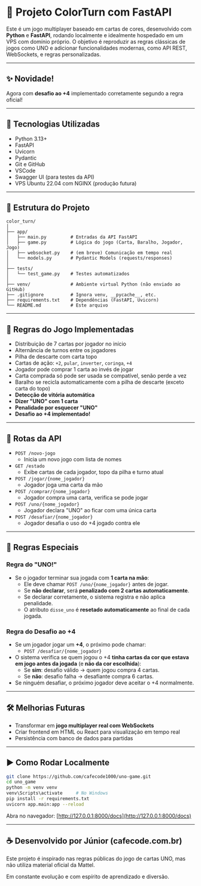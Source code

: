 # 🎨 Projeto ColorTurn com FastAPI

Este é um jogo multiplayer baseado em cartas de cores, desenvolvido com **Python** e **FastAPI**, rodando localmente e idealmente hospedado em um VPS com domínio próprio. O objetivo é reproduzir as regras clássicas de jogos como UNO e adicionar funcionalidades modernas, como API REST, WebSockets, e regras personalizadas.

---

## ✨ Novidade!
Agora com **desafio ao +4** implementado corretamente segundo a regra oficial!

---

## 🚀 Tecnologias Utilizadas

- Python 3.13+
- FastAPI
- Uvicorn
- Pydantic
- Git e GitHub
- VSCode
- Swagger UI (para testes da API)
- VPS Ubuntu 22.04 com NGINX (produção futura)

---

## 📁 Estrutura do Projeto

```
color_turn/
│
├── app/
│   ├── main.py         # Entradas da API FastAPI
│   ├── game.py         # Lógica do jogo (Carta, Baralho, Jogador, Jogo)
│   ├── websocket.py    # (em breve) Comunicação em tempo real
│   └── models.py       # Pydantic Models (requests/responses)
│
├── tests/
│   └── test_game.py    # Testes automatizados
│
├── venv/               # Ambiente virtual Python (não enviado ao GitHub)
├── .gitignore          # Ignora venv, __pycache__, etc.
├── requirements.txt    # Dependências (FastAPI, Uvicorn)
└── README.md           # Este arquivo
```

---

## 🧠 Regras do Jogo Implementadas

- Distribuição de 7 cartas por jogador no início
- Alternância de turnos entre os jogadores
- Pilha de descarte com carta topo
- Cartas de ação: `+2`, `pular`, `inverter`, `coringa`, `+4`
- Jogador pode comprar 1 carta ao invés de jogar
- Carta comprada só pode ser usada se compatível, senão perde a vez
- Baralho se recicla automaticamente com a pilha de descarte (exceto carta do topo)
- **Detecção de vitória automática**
- **Dizer "UNO" com 1 carta**
- **Penalidade por esquecer "UNO"**
- **Desafio ao +4 implementado!**

---

## 📡 Rotas da API

- `POST /novo-jogo`
  - Inicia um novo jogo com lista de nomes
- `GET /estado`
  - Exibe cartas de cada jogador, topo da pilha e turno atual
- `POST /jogar/{nome_jogador}`
  - Jogador joga uma carta da mão
- `POST /comprar/{nome_jogador}`
  - Jogador compra uma carta, verifica se pode jogar
- `POST /uno/{nome_jogador}`
  - Jogador declara "UNO" ao ficar com uma única carta
- `POST /desafiar/{nome_jogador}`
  - Jogador desafia o uso do +4 jogado contra ele

---

## 🎯 Regras Especiais

### Regra do "UNO!"

- Se o jogador terminar sua jogada com **1 carta na mão**:
  - Ele deve chamar `POST /uno/{nome_jogador}` antes de jogar.
  - Se **não declarar**, será **penalizado com 2 cartas automaticamente**.
  - Se declarar corretamente, o sistema registra e não aplica penalidade.
  - O atributo `disse_uno` é **resetado automaticamente** ao final de cada jogada.

### Regra do Desafio ao +4

- Se um jogador jogar um **+4**, o próximo pode chamar:
  - `POST /desafiar/{nome_jogador}`
- O sistema verifica se quem jogou o +4 **tinha cartas da cor que estava em jogo antes da jogada** (e **não da cor escolhida**):
  - Se **sim**: desafio válido → quem jogou compra 4 cartas.
  - Se **não**: desafio falha → desafiante compra 6 cartas.
- Se ninguém desafiar, o próximo jogador deve aceitar o +4 normalmente.

---

## 🛠️ Melhorias Futuras

- Transformar em **jogo multiplayer real com WebSockets**
- Criar frontend em HTML ou React para visualização em tempo real
- Persistência com banco de dados para partidas

---

## ▶️ Como Rodar Localmente

```bash
git clone https://github.com/cafecode1000/uno-game.git
cd uno_game
python -m venv venv
venv\Scripts\activate     # No Windows
pip install -r requirements.txt
uvicorn app.main:app --reload
```

Abra no navegador: [http://127.0.0.1:8000/docs](http://127.0.0.1:8000/docs)

---

## ☕ Desenvolvido por Júnior (cafecode.com.br)

Este projeto é inspirado nas regras públicas do jogo de cartas UNO, mas não utiliza material oficial da Mattel.

Em constante evolução e com espírito de aprendizado e diversão.
